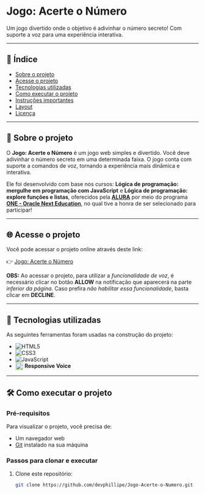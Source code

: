 # Jogo: Acerte o Número

Um jogo divertido onde o objetivo é adivinhar o número secreto! Com suporte a voz para uma experiência interativa.

---

## 🔖 Índice

- [Sobre o projeto](#sobre-o-projeto)
- [Acesse o projeto](#acesse-o-projeto)
- [Tecnologias utilizadas](#tecnologias-utilizadas)
- [Como executar o projeto](#como-executar-o-projeto)
- [Instruções importantes](#instruções-importantes)
- [Layout](#layout)
- [Licença](#licença)

---

## 📜 Sobre o projeto

O **Jogo: Acerte o Número** é um jogo web simples e divertido. Você deve adivinhar o número secreto em uma determinada faixa. O jogo conta com suporte a comandos de voz, tornando a experiência mais dinâmica e interativa.

Ele foi desenvolvido com base nos cursos: **Lógica de programação: mergulhe em programação com JavaScript** e **Lógica de programação: explore funções e listas**, oferecidos pela **[ALURA](https://www.alura.com.br/)** por meio do programa **[ONE - Oracle Next Education](https://www.oracle.com/br/education/oracle-next-education/)**, no qual tive a honra de ser selecionado para participar!

---

## 🌐 Acesse o projeto

Você pode acessar o projeto online através deste link:

👉 [Jogo: Acerte o Número](https://jogo-acerte-o-numero-theta.vercel.app/)

**OBS:** Ao acessar o projeto, para utilizar a *funcionalidade de voz*, é necessário clicar no botão **ALLOW** na notificação que aparecerá na parte *inferior da página*. Caso prefira *não habilitar essa funcionalidade*, basta clicar em **DECLINE**.

---

## 🚀 Tecnologias utilizadas

As seguintes ferramentas foram usadas na construção do projeto:

- ![HTML5](https://img.shields.io/badge/HTML5-E34F26?style=for-the-badge&logo=html5&logoColor=white)  
- ![CSS3](https://img.shields.io/badge/CSS3-1572B6?style=for-the-badge&logo=css3&logoColor=white)  
- ![JavaScript](https://img.shields.io/badge/JavaScript-F7DF1E?style=for-the-badge&logo=javascript&logoColor=black)
- <img src="https://i.ibb.co/RC0Q52r/icon-1.png" alt="Responsive Voice" width="20" style="vertical-align: middle;"> <strong>Responsive Voice</strong>

---

## 🛠️ Como executar o projeto

### Pré-requisitos

Para visualizar o projeto, você precisa de:

- Um navegador web
- [Git](https://git-scm.com/) instalado na sua máquina

### Passos para clonar e executar

1. Clone este repositório:
   ```bash
   git clone https://github.com/devphillipe/Jogo-Acerte-o-Numero.git
